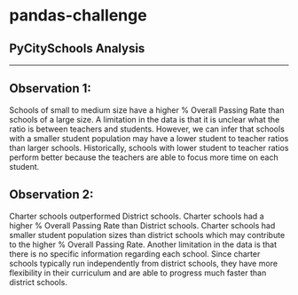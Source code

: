 # pandas-challenge
## PyCitySchools Analysis
-----------------------
## Observation 1: 
Schools of small to medium size have a higher % Overall Passing Rate than schools of a large size. 
A limitation in the data is that it is unclear what the ratio is between teachers and students. However, we can infer that schools with a smaller student population may have a lower student to teacher ratios than larger schools. Historically, schools with lower student to teacher ratios perform better because the teachers are able to focus more time on each student.

## Observation 2: 
Charter schools outperformed District schools. Charter schools had a higher % Overall Passing Rate than District schools.
Charter schools had smaller student population sizes than district schools which may contribute to the higher % Overall Passing Rate. Another limitation in the data is that there is no specific information regarding each school. Since charter schools typically run independently from district schools, they have more flexibility in their curriculum and are able to progress much faster than district schools.
